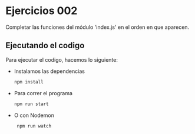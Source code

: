   # Ejercicios 002

Completar las funciones del módulo 'index.js' en el orden en que aparecen.

## Ejecutando el codigo

Para ejecutar el codigo, hacemos lo siguiente:

- Instalamos las dependencias

  ```bash
  npm install
  ```

- Para correr el programa

  ```bash
  npm run start
  ```

- O con Nodemon

  ```bash
   npm run watch
  ```
